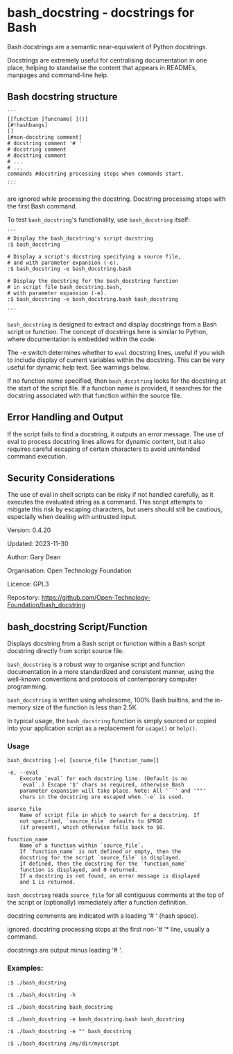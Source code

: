 # bash_docstring - docstrings for Bash

Bash docstrings are a semantic near-equivalent of Python
docstrings.

Docstrings are extremely useful for centralising documentation in
one place, helping to standarise the content that appears in
READMEs, manpages and command-line help.

## Bash docstring structure

    ```
    [[function ]funcname[ ]()]
    [#!hashbangs]
    []
    [#non-docstring comment]
    # docstring comment '# '
    # docstring comment
    # docstring comment
    # ...
    # ...
    commands #docstring processing stops when commands start.
    ...
    ```

are ignored while processing the docstring.  Docstring processing
stops with the first Bash command.

To test `bash_docstring`'s functionality, use `bash_docstring`
itself:

    ```
    # Display the bash_docstring's script docstring
    :$ bash_docstring

    # Display a script's docstring specifying a source file,
    # and with parameter expansion (-e).
    :$ bash_docstring -e bash_docstring.bash

    # Display the docstring for the bash_docstring function
    # in script file bash_docstring.bash,
    # with parameter expansion (-e).
    :$ bash_docstring -e bash_docstring.bash bash_docstring

    ```

`bash_docstring` is designed to extract and display docstrings
from a Bash script or function. The concept of docstrings here is
similar to Python, where documentation is embedded within the code.

The -e switch determines whether to `eval` docstring lines, useful
if you wish to include display of current variables within the
docstring.  This can be very useful for dynamic help text.  See
warnings below.

If no function name specified, then `bash_docstring` looks for the
docstring at the start of the script file. If a function name is
provided, it searches for the docstring associated with that
function within the source file.

## Error Handling and Output

If the script fails to find a docstring, it outputs an error
message. The use of eval to process docstring lines allows for
dynamic content, but it also requires careful escaping of certain
characters to avoid unintended command execution.

## Security Considerations

The use of eval in shell scripts can be risky if not handled
carefully, as it executes the evaluated string as a command. This
script attempts to mitigate this risk by escaping characters, but
users should still be cautious, especially when dealing with
untrusted input.

Version: 0.4.20

Updated: 2023-11-30

Author: Gary Dean

Organisation: Open Technology Foundation

Licence: GPL3

Repository: https://github.com/Open-Technology-Foundation/bash_docstring


## bash_docstring Script/Function

Displays docstring from a Bash script or function within a Bash
script docstring directly from script source file.

`bash_docstring` is a robust way to organise script and function
documentation in a more standardized and consistent manner, using
the well-known conventions and protocols of contemporary computer
programming.

`bash_docstring` is written using wholesome, 100% Bash builtins,
and the in-memory size of the function is less than 2.5K.

In typical usage, the `bash_docstring` function is simply sourced
or copied into your application script as a replacement for
`usage()` or `help()`.

### Usage

  `bash_docstring [-e] [source_file [function_name]]`

  ```
  -e, --eval
      Execute `eval` for each docstring line. (Default is no
      `eval`.) Escape '$' chars as required, otherwise Bash
      parameter expansion will take place. Note: All '``' and '""'
      chars in the docstring are escaped when `-e` is used.

  source_file
      Name of script file in which to search for a docstring. If
      not specified, `source_file` defaults to $PRG0
      (if present), which otherwise falls back to $0.

  function_name
      Name of a function within `source_file`.
      If `function_name` is not defined or empty, then the
      docstring for the script `source_file` is displayed.
      If defined, then the docstring for the `function_name`
      function is displayed, and 0 returned.
      If a docstring is not found, an error message is displayed
      and 1 is returned.
  ```

  `bash_docstring` reads `source_file` for all contiguous comments
  at the top of the script or (optionally) immediately after a
  function definition.

  docstring comments are indicated with a leading '# '
  (hash space).

  ignored. docstring processing stops at the first non-'# '*
  line, usually a command.

  docstrings are output minus leading '# '.

### Examples:

  ```
  :$ ./bash_docstring

  :$ ./bash_docstring -h

  :$ ./bash_docstring bash_docstring

  :$ ./bash_docstring -e bash_docstring.bash bash_docstring

  :$ ./bash_docstring -e "" bash_docstring

  :$ ./bash_docstring /my/dir/myscript

  ```
